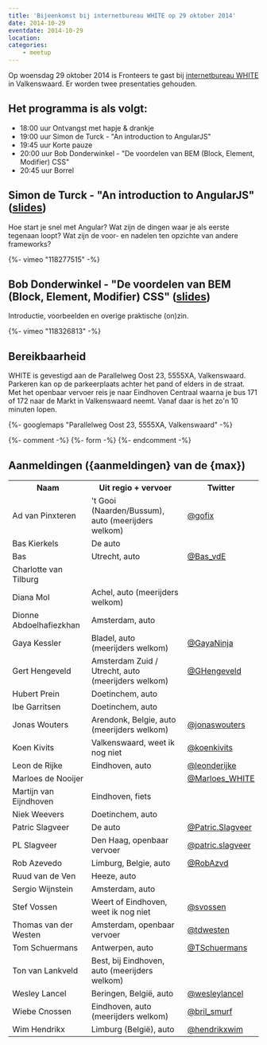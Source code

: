 ```yaml
---
title: 'Bijeenkomst bij internetbureau WHITE op 29 oktober 2014'
date: 2014-10-29
eventdate: 2014-10-29
location:
categories:
    - meetup
---
```


Op woensdag 29 oktober 2014 is Fronteers te gast bij [internetbureau WHITE](http://www.white.nl) in Valkenswaard. Er worden twee presentaties gehouden.

## Het programma is als volgt:

-   18:00 uur Ontvangst met hapje & drankje
-   19:00 uur Simon de Turck - "An introduction to AngularJS"
-   19:45 uur Korte pauze
-   20:00 uur Bob Donderwinkel - "De voordelen van BEM (Block, Element, Modifier) CSS"
-   20:45 uur Borrel

## Simon de Turck - "An introduction to AngularJS" ([slides](http://slides.com/zimmen/uc-2/))

Hoe start je snel met Angular? Wat zijn de dingen waar je als eerste tegenaan loopt? Wat zijn de voor- en nadelen ten opzichte van andere frameworks?

{%- vimeo "118277515" -%}

## Bob Donderwinkel - "De voordelen van BEM (Block, Element, Modifier) CSS" ([slides](http://www.slideshare.net/BobDonderwinkel/bem-presentation-40907446))

Introductie, voorbeelden en overige praktische (on)zin.

{%- vimeo "118326813" -%}

## Bereikbaarheid

WHITE is gevestigd aan de Parallelweg Oost 23, 5555XA, Valkenswaard. Parkeren kan op de parkeerplaats achter het pand of elders in de straat. Met het openbaar vervoer reis je naar Eindhoven Centraal waarna je bus 171 of 172 naar de Markt in Valkenswaard neemt. Vanaf daar is het zo'n 10 minuten lopen.

{%- googlemaps "Parallelweg Oost 23, 5555XA, Valkenswaard" -%}

{%- comment -%}
{%- form -%}
{%- endcomment -%}

## Aanmeldingen ({aanmeldingen} van de {max})

<table>
<tr>
<th scope="col">Naam</th>
<th scope="col">Uit regio + vervoer</th>
<th scope="col">Twitter</th>
</tr>
<tr>
<td>Ad van Pinxteren</td>
<td>'t Gooi (Naarden/Bussum), auto (meerijders welkom)</td>
<td><a href="https://twitter.com/gofix" rel="nofollow">@gofix</a></td>
</tr>
<tr>
<td>Bas Kierkels</td>
<td>De auto</td>
<td></td>
</tr>
<tr>
<td>Bas</td>
<td>Utrecht, auto</td>
<td><a href="https://twitter.com/Bas_vdE" rel="nofollow">@Bas_vdE</a></td>
</tr>
<tr>
<td>Charlotte van Tilburg</td>
<td></td>
<td></td>
</tr>
<tr>
<td>Diana Mol</td>
<td>Achel, auto (meerijders welkom)</td>
<td></td>
</tr>
<tr>
<td>Dionne Abdoelhafiezkhan</td>
<td>Amsterdam, auto</td>
<td></td>
</tr>
<tr>
<td>Gaya Kessler</td>
<td>Bladel, auto (meerijders welkom)</td>
<td><a href="https://twitter.com/GayaNinja" rel="nofollow">@GayaNinja</a></td>
</tr>
<tr>
<td>Gert Hengeveld</td>
<td>Amsterdam Zuid / Utrecht, auto (meerijders welkom)</td>
<td><a href="https://twitter.com/GHengeveld" rel="nofollow">@GHengeveld</a></td>
</tr>
<tr>
<td>Hubert Prein</td>
<td>Doetinchem, auto</td>
<td></td>
</tr>
<tr>
<td>Ibe Garritsen</td>
<td>Doetinchem, auto</td>
<td></td>
</tr>
<tr>
<td>Jonas Wouters</td>
<td>Arendonk, Belgie, auto (meerijders welkom)</td>
<td><a href="https://twitter.com/jonaswouters" rel="nofollow">@jonaswouters</a></td>
</tr>
<tr>
<td>Koen Kivits</td>
<td>Valkenswaard, weet ik nog niet</td>
<td><a href="https://twitter.com/koenkivits" rel="nofollow">@koenkivits</a></td>
</tr>
<tr>
<td>Leon de Rijke</td>
<td>Eindhoven, auto</td>
<td><a href="https://twitter.com/leonderijke" rel="nofollow">@leonderijke</a></td>
</tr>
<tr>
<td>Marloes de Nooijer</td>
<td></td>
<td><a href="https://twitter.com/Marloes_WHITE" rel="nofollow">@Marloes_WHITE</a></td>
</tr>
<tr>
<td>Martijn van Eijndhoven</td>
<td>Eindhoven, fiets</td>
<td></td>
</tr>
<tr>
<td>Niek Weevers</td>
<td>Doetinchem, auto</td>
<td></td>
</tr>
<tr>
<td>Patric Slagveer</td>
<td>De auto</td>
<td><a href="https://twitter.com/Patric.Slagveer" rel="nofollow">@Patric.Slagveer</a></td>
</tr>
<tr>
<td>PL Slagveer</td>
<td>Den Haag, openbaar vervoer</td>
<td><a href="https://twitter.com/patric.slagveer" rel="nofollow">@patric.slagveer</a></td>
</tr>
<tr>
<td>Rob Azevedo</td>
<td>Limburg, Belgie, auto</td>
<td><a href="https://twitter.com/RobAzvd" rel="nofollow">@RobAzvd</a></td>
</tr>
<tr>
<td>Ruud van de Ven</td>
<td>Heeze, auto</td>
<td></td>
</tr>
<tr>
<td>Sergio Wijnstein</td>
<td>Amsterdam, auto</td>
<td></td>
</tr>
<tr>
<td>Stef Vossen</td>
<td>Weert of Eindhoven, weet ik nog niet</td>
<td><a href="https://twitter.com/svossen" rel="nofollow">@svossen</a></td>
</tr>
<tr>
<td>Thomas van der Westen</td>
<td>Amsterdam, openbaar vervoer</td>
<td><a href="https://twitter.com/tdwesten" rel="nofollow">@tdwesten</a></td>
</tr>
<tr>
<td>Tom Schuermans</td>
<td>Antwerpen, auto</td>
<td><a href="https://twitter.com/TSchuermans" rel="nofollow">@TSchuermans</a></td>
</tr>
<tr>
<td>Ton van Lankveld</td>
<td>Best, bij Eindhoven, auto (meerijders welkom)</td>
<td></td>
</tr>
<tr>
<td>Wesley Lancel</td>
<td>Beringen, België, auto</td>
<td><a href="https://twitter.com/wesleylancel" rel="nofollow">@wesleylancel</a></td>
</tr>
<tr>
<td>Wiebe Cnossen</td>
<td>Eindhoven, auto (meerijders welkom)</td>
<td><a href="https://twitter.com/bril_smurf" rel="nofollow">@bril_smurf</a></td>
</tr>
<tr>
<td>Wim Hendrikx</td>
<td>Limburg (België), auto</td>
<td><a href="https://twitter.com/hendrikxwim" rel="nofollow">@hendrikxwim</a></td>
</tr>
</table>
